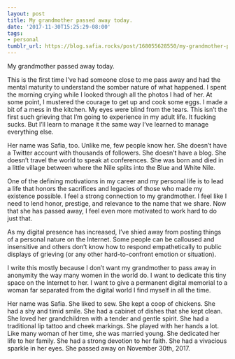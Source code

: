 ```yaml
---
layout: post
title: My grandmother passed away today.
date: '2017-11-30T15:25:29-08:00'
tags:
- personal
tumblr_url: https://blog.safia.rocks/post/168055628550/my-grandmother-passed-away-today
---
```

My grandmother passed away today.

This is the first time I’ve had someone close to me pass away and had the mental maturity to understand the somber nature of what happened. I spent the morning crying while I looked through all the photos I had of her. At some point, I mustered the courage to get up and cook some eggs. I made a bit of a mess in the kitchen. My eyes were blind from the tears. This isn’t the first such grieving that I’m going to experience in my adult life. It fucking sucks. But I’ll learn to manage it the same way I’ve learned to manage everything else.

Her name was Safia, too. Unlike me, few people know her. She doesn’t have a Twitter account with thousands of followers. She doesn’t have a blog. She doesn’t travel the world to speak at conferences. She was born and died in a little village between where the Nile splits into the Blue and White Nile.

One of the defining motivations in my career and my personal life is to lead a life that honors the sacrifices and legacies of those who made my existence possible. I feel a strong connection to my grandmother. I feel like I need to lend honor, prestige, and relevance to the name that we share. Now that she has passed away, I feel even more motivated to work hard to do just that.

As my digital presence has increased, I’ve shied away from posting things of a personal nature on the Internet. Some people can be calloused and insensitive and others don’t know how to respond empathetically to public displays of grieving (or any other hard-to-confront emotion or situation).

I write this mostly because I don’t want my grandmother to pass away in anonymity the way many women in the world do. I want to dedicate this tiny space on the Internet to her. I want to give a permanent digital memorial to a woman far separated from the digital world I find myself in all the time.

Her name was Safia. She liked to sew. She kept a coop of chickens. She had a shy and timid smile. She had a cabinet of dishes that she kept clean. She loved her grandchildren with a tender and gentle spirit. She had a traditional lip tattoo and cheek markings. She played with her hands a lot. Like many woman of her time, she was married young. She dedicated her life to her family. She had a strong devotion to her faith. She had a vivacious sparkle in her eyes. She passed away on November 30th, 2017.

